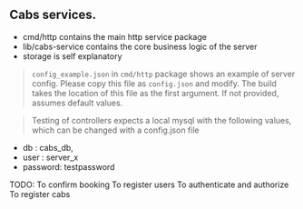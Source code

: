 ## Cabs services.

* cmd/http contains the main http service package
* lib/cabs-service contains the core business logic of the server
* storage is self explanatory

> `config_example.json` in `cmd/http` package shows an example of server config. Please copy this file as `config.json` and modify. The build takes the location of this file as the first argument. If not provided, assumes default values.

> Testing of controllers expects a local mysql with the following values, which can be changed with a config.json file 
* db : cabs_db,
* user : server_x
* password: testpassword

TODO:
To confirm booking 
To register users
To authenticate and authorize
To register cabs